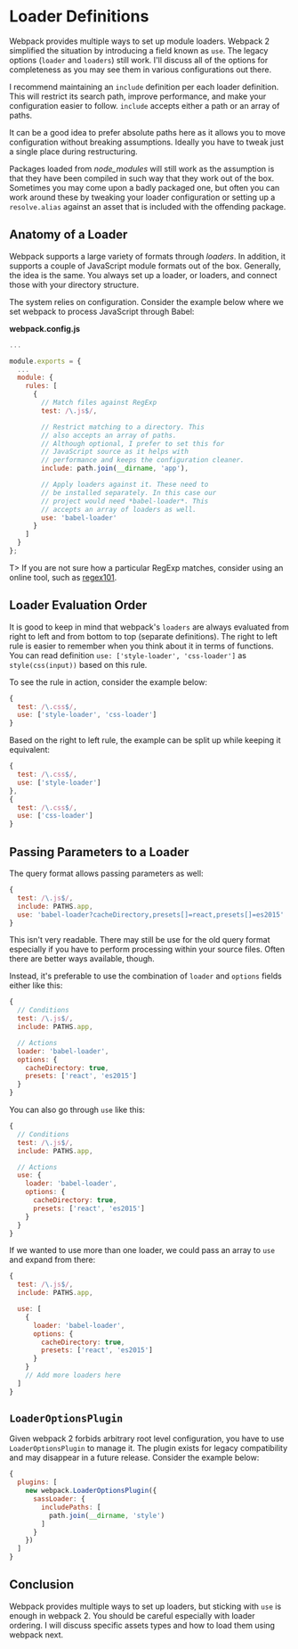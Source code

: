 # Loader Definitions

Webpack provides multiple ways to set up module loaders. Webpack 2 simplified the situation by introducing a field known as `use`. The legacy options (`loader` and `loaders`) still work. I'll discuss all of the options for completeness as you may see them in various configurations out there.

I recommend maintaining an `include` definition per each loader definition. This will restrict its search path, improve performance, and make your configuration easier to follow. `include` accepts either a path or an array of paths.

It can be a good idea to prefer absolute paths here as it allows you to move configuration without breaking assumptions. Ideally you have to tweak just a single place during restructuring.

Packages loaded from *node_modules* will still work as the assumption is that they have been compiled in such way that they work out of the box. Sometimes you may come upon a badly packaged one, but often you can work around these by tweaking your loader configuration or setting up a `resolve.alias` against an asset that is included with the offending package.

## Anatomy of a Loader

Webpack supports a large variety of formats through *loaders*. In addition, it supports a couple of JavaScript module formats out of the box. Generally, the idea is the same. You always set up a loader, or loaders, and connect those with your directory structure.

The system relies on configuration. Consider the example below where we set webpack to process JavaScript through Babel:

**webpack.config.js**

```javascript
...

module.exports = {
  ...
  module: {
    rules: [
      {
        // Match files against RegExp
        test: /\.js$/,

        // Restrict matching to a directory. This
        // also accepts an array of paths.
        // Although optional, I prefer to set this for
        // JavaScript source as it helps with
        // performance and keeps the configuration cleaner.
        include: path.join(__dirname, 'app'),

        // Apply loaders against it. These need to
        // be installed separately. In this case our
        // project would need *babel-loader*. This
        // accepts an array of loaders as well.
        use: 'babel-loader'
      }
    ]
  }
};
```

T> If you are not sure how a particular RegExp matches, consider using an online tool, such as [regex101](https://regex101.com/).

## Loader Evaluation Order

It is good to keep in mind that webpack's `loaders` are always evaluated from right to left and from bottom to top (separate definitions). The right to left rule is easier to remember when you think about it in terms of functions. You can read definition `use: ['style-loader', 'css-loader']` as `style(css(input))` based on this rule.

To see the rule in action, consider the example below:

```javascript
{
  test: /\.css$/,
  use: ['style-loader', 'css-loader']
}
```

Based on the right to left rule, the example can be split up while keeping it equivalent:

```javascript
{
  test: /\.css$/,
  use: ['style-loader']
},
{
  test: /\.css$/,
  use: ['css-loader']
}
```

## Passing Parameters to a Loader

The query format allows passing parameters as well:

```javascript
{
  test: /\.js$/,
  include: PATHS.app,
  use: 'babel-loader?cacheDirectory,presets[]=react,presets[]=es2015'
}
```

This isn't very readable. There may still be use for the old query format especially if you have to perform processing within your source files. Often there are better ways available, though.

Instead, it's preferable to use the combination of `loader` and `options` fields either like this:

```javascript
{
  // Conditions
  test: /\.js$/,
  include: PATHS.app,

  // Actions
  loader: 'babel-loader',
  options: {
    cacheDirectory: true,
    presets: ['react', 'es2015']
  }
}
```

You can also go through `use` like this:

```javascript
{
  // Conditions
  test: /\.js$/,
  include: PATHS.app,

  // Actions
  use: {
    loader: 'babel-loader',
    options: {
      cacheDirectory: true,
      presets: ['react', 'es2015']
    }
  }
}
```

If we wanted to use more than one loader, we could pass an array to `use` and expand from there:

```javascript
{
  test: /\.js$/,
  include: PATHS.app,

  use: [
    {
      loader: 'babel-loader',
      options: {
        cacheDirectory: true,
        presets: ['react', 'es2015']
      }
    }
    // Add more loaders here
  ]
}
```

## `LoaderOptionsPlugin`

Given webpack 2 forbids arbitrary root level configuration, you have to use `LoaderOptionsPlugin` to manage it. The plugin exists for legacy compatibility and may disappear in a future release. Consider the example below:

```javascript
{
  plugins: [
    new webpack.LoaderOptionsPlugin({
      sassLoader: {
        includePaths: [
          path.join(__dirname, 'style')
        ]
      }
    })
  ]
}
```

## Conclusion

Webpack provides multiple ways to set up loaders, but sticking with `use` is enough in webpack 2. You should be careful especially with loader ordering. I will discuss specific assets types and how to load them using webpack next.
